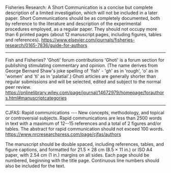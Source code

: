 Fisheries Research: A Short Communication is a concise but complete description of a limited investigation, which will not be included in a later paper. Short Communications should be as completely documented, both by reference to the literature and description of the experimental procedures employed, as a regular paper. They should not occupy more than 6 printed pages (about 12 manuscript pages, including figures, tables and references).
<https://www.elsevier.com/journals/fisheries-research/0165-7836/guide-for-authors>

---------------------

Fish and Fisheries?
'Ghoti' forum contributions
'Ghoti' is a forum section for publishing stimulating commentary and opinion. (The name derives from George Bernard Shaw's joke spelling of 'fish' - 'gh' as in 'rough', 'o' as in 'women' and 'ti' as in 'palatial'.)
Ghoti articles are generally shorter than regular submissions and will be selected, edited and subject to the normal peer review.
<https://onlinelibrary.wiley.com/page/journal/14672979/homepage/forauthors.html#manuscriptcategories>

---------------------

CJFAS: Rapid communications --- New concepts, methodology, and topical or controversial subjects. Rapid communications are less than 2500 words in text with a maximum of 12--15 references and a total of 2 figures and/or tables. The abstract for rapid communication should not exceed 100 words. 
<https://www.nrcresearchpress.com/page/cjfas/authors>

The manuscript should be double spaced, including references, tables, and figure captions, and formatted for 21.5 × 28 cm (8.5 × 11 in.) or ISO A4 paper, with 2.54 cm (1 in.) margins on all sides. Each page should be numbered, beginning with the title page. Continuous line numbers should also be included for the text. 
